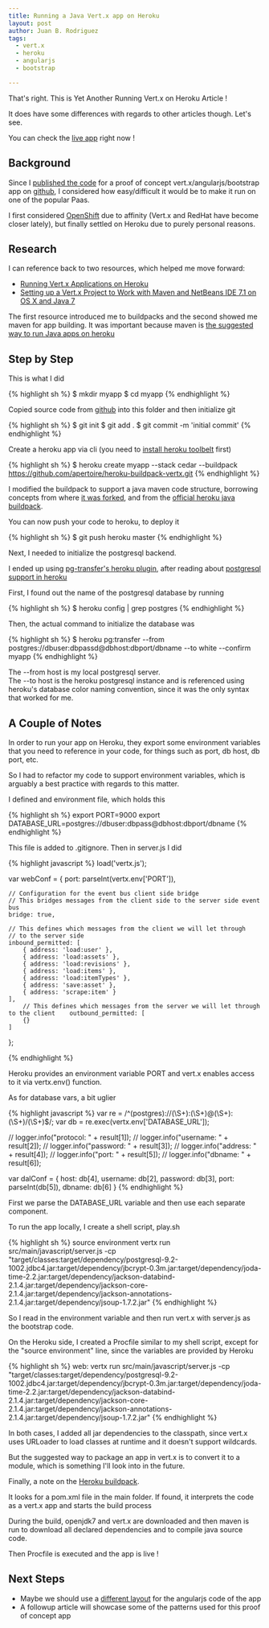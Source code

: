 ```yaml
---
title: Running a Java Vert.x app on Heroku
layout: post
author: Juan B. Rodriguez
tags:
  - vert.x
  - heroku
  - angularjs
  - bootstrap

---
```


That's right. This is Yet Another Running Vert.x on Heroku Article !

It does have some differences with regards to other articles though. Let's see.

You can check the [live app](https://vaultee.herokuapp.com) right now !

## Background

Since I [published the code](http://www.apertoire.net/vaultee/) for a proof of concept vert.x/angularjs/bootstrap  app on [github](https://github.com/apertoire/vaultee/), I considered how easy/difficult it would be to make it run on one of the popular Paas.

I first considered [OpenShift](https://openshift.redhat.com/) due to affinity (Vert.x and RedHat have become closer lately), but finally settled on Heroku due to purely personal reasons.

## Research
I can reference back to two resources, which helped me move forward:

- [Running Vert.x Applications on Heroku](https://fbflex.wordpress.com/2012/05/02/running-vert-x-applications-on-heroku/)
- [Setting up a Vert.x Project to Work with Maven and NetBeans IDE 7.1 on OS X and Java 7](http://java.dzone.com/articles/setting-vertx-project-work)

The first resource introduced me to buildpacks and the second showed me maven for app building. It was important because maven is [the suggested way to run Java apps on heroku](https://devcenter.heroku.com/articles/java)

## Step by Step

This is what I did

{% highlight sh %}
$ mkdir myapp
$ cd myapp
{% endhighlight %}


Copied source code from [github](https://github.com/apertoire/vaultee) into this folder and then initialize git

{% highlight sh %}
$ git init
$ git add .
$ git commit -m 'initial commit'
{% endhighlight %}

	
Create a heroku app via cli (you need to [install heroku toolbelt](https://toolbelt.heroku.com/) first)

{% highlight sh %}
$ heroku create myapp --stack cedar --buildpack https://github.com/apertoire/heroku-buildpack-vertx.git
{% endhighlight %}

	
I modified the buildpack to support a java maven code structure, borrowing concepts from where [it was forked](https://github.com/enr/heroku-buildpack-vertx), and from the [official heroku java buildpack](https://github.com/heroku/heroku-buildpack-java).
	
You can now push your code to heroku, to deploy it

{% highlight sh %}
$ git push heroku master
{% endhighlight %}

	
Next, I needed to initialize the postgresql backend.

I ended up using [pg-transfer's heroku plugin](https://github.com/ddollar/heroku-pg-transfer), after reading about [postgresql support in heroku](https://devcenter.heroku.com/articles/heroku-postgresql)

First, I found out the name of the postgresql database by running

{% highlight sh %}
$ heroku config | grep postgres
{% endhighlight %}
	
Then, the actual command to initialize the database was 

{% highlight sh %}
$ heroku pg:transfer --from postgres://dbuser:dbpassd@dbhost:dbport/dbname --to white --confirm myapp
{% endhighlight %}

The --from host is my local postgresql server.	
The --to host is the heroku postgresql instance and is referenced using heroku's database color naming convention, since it was the only syntax that worked for me.
	

## A Couple of Notes

In order to run your app on Heroku, they export some environment variables that you need to reference in your code, for things such as port, db host, db port, etc.

So I had to refactor my code to support environment variables, which is arguably a best practice with regards to this matter.

I defined and environment file, which holds this

{% highlight sh %}
export PORT=9000
export DATABASE_URL=postgres://dbuser:dbpass@dbhost:dbport/dbname
{% endhighlight %}

	
This file is added to .gitignore. Then in server.js I did

{% highlight javascript %}
load('vertx.js');

var webConf = {
	port: parseInt(vertx.env['PORT']),

	// Configuration for the event bus client side bridge
	// This bridges messages from the client side to the server side event bus
	bridge: true,

	// This defines which messages from the client we will let through
	// to the server side
	inbound_permitted: [
		{ address: 'load:user' },
		{ address: 'load:assets' },
		{ address: 'load:revisions' },
		{ address: 'load:items' },
		{ address: 'load:itemTypes' },
		{ address: 'save:asset' },
		{ address: 'scrape:item' }
	],
		// This defines which messages from the server we will let through to the client 	outbound_permitted: [
		{}
	]    
};
	
{% endhighlight %}

Heroku provides an environment variable PORT and vert.x enables access to it via vertx.env() function.

As for database vars, a bit uglier


{% highlight javascript %}
var re = /^(postgres):\/\/(\S+):(\S+)@(\S+):(\S+)\/(\S+)$/;
var db = re.exec(vertx.env['DATABASE_URL']);

// logger.info("protocol: " + result[1]);
// logger.info("username: " + result[2]);
// logger.info("password: " + result[3]);
// logger.info("address: " + result[4]);
// logger.info("port: " + result[5]);
// logger.info("dbname: " + result[6]);

var dalConf = {
	host: db[4],
	username: db[2],
	password: db[3],
	port: parseInt(db[5]),
	dbname: db[6]
}
{% endhighlight %}

First we parse the DATABASE_URL variable and then use each separate component.

To run the app locally, I create a shell script, play.sh

{% highlight sh %}
source environment
vertx run src/main/javascript/server.js -cp "target/classes:target/dependency/postgresql-9.2-1002.jdbc4.jar:target/dependency/jbcrypt-0.3m.jar:target/dependency/joda-time-2.2.jar:target/dependency/jackson-databind-2.1.4.jar:target/dependency/jackson-core-2.1.4.jar:target/dependency/jackson-annotations-2.1.4.jar:target/dependency/jsoup-1.7.2.jar"
{% endhighlight %}

So I read in the environment variable and then run vert.x with server.js as the bootstrap code.

On the Heroku side, I created a Procfile similar to my shell script, except for the "source environment" line, since the variables are provided by Heroku

{% highlight sh %}
web: vertx run src/main/javascript/server.js -cp "target/classes:target/dependency/postgresql-9.2-1002.jdbc4.jar:target/dependency/jbcrypt-0.3m.jar:target/dependency/joda-time-2.2.jar:target/dependency/jackson-databind-2.1.4.jar:target/dependency/jackson-core-2.1.4.jar:target/dependency/jackson-annotations-2.1.4.jar:target/dependency/jsoup-1.7.2.jar"
{% endhighlight %}

In both cases, I added all jar dependencies to the classpath, since vert.x uses URLoader to load classes at runtime and it doesn't support wildcards.

But the suggested way to package an app in vert.x is to convert it to a module, which is something I'll look into in the future.

Finally, a note on the [Heroku buildpack](https://github.com/apertoire/heroku-buildpack-vertx).

It looks for a pom.xml file in the main folder. If found, it interprets the code as a vert.x app and starts the build process

During the build, openjdk7 and vert.x are downloaded and then maven is run to download all declared dependencies and to compile java source code.

Then Procfile is executed and the app is live !


## Next Steps

- Maybe we should use a [different layout](http://cliffmeyers.com/blog/2013/4/21/code-organization-angularjs-javascript) for the angularjs code of the app
- A followup article will showcase some of the patterns used for this proof of concept app

